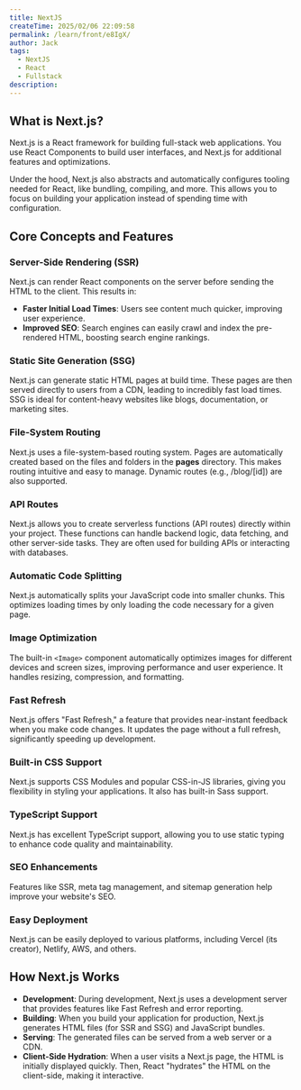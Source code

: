 ```yaml
---
title: NextJS
createTime: 2025/02/06 22:09:58
permalink: /learn/front/e8IgX/
author: Jack
tags:
  - NextJS
  - React
  - Fullstack
description: 
---
```


## What is Next.js?

Next.js is a React framework for building full-stack web applications. You use React Components to build user interfaces, and Next.js for additional features and optimizations.

Under the hood, Next.js also abstracts and automatically configures tooling needed for React, like bundling, compiling, and more. This allows you to focus on building your application instead of spending time with configuration.

## Core Concepts and Features

### Server-Side Rendering (SSR)

Next.js can render React components on the server before sending the HTML to the client. This results in:

- **Faster Initial Load Times**: Users see content much quicker, improving user experience.
- **Improved SEO**: Search engines can easily crawl and index the pre-rendered HTML, boosting search engine rankings.

### Static Site Generation (SSG)

Next.js can generate static HTML pages at build time. These pages are then served directly to users from a CDN, leading to incredibly fast load times. SSG is ideal for content-heavy websites like blogs, documentation, or marketing sites. 

### File-System Routing

Next.js uses a file-system-based routing system. Pages are automatically created based on the files and folders in the **pages** directory. This makes routing intuitive and easy to manage.  Dynamic routes (e.g., /blog/[id]) are also supported.

### API Routes

Next.js allows you to create serverless functions (API routes) directly within your project. These functions can handle backend logic, data fetching, and other server-side tasks. They are often used for building APIs or interacting with databases.

### Automatic Code Splitting

Next.js automatically splits your JavaScript code into smaller chunks. This optimizes loading times by only loading the code necessary for a given page.

### Image Optimization

The built-in `<Image>` component automatically optimizes images for different devices and screen sizes, improving performance and user experience.  It handles resizing, compression, and formatting.

### Fast Refresh

Next.js offers "Fast Refresh," a feature that provides near-instant feedback when you make code changes. It updates the page without a full refresh, significantly speeding up development.   

### Built-in CSS Support

Next.js supports CSS Modules and popular CSS-in-JS libraries, giving you flexibility in styling your applications. It also has built-in Sass support. 

### TypeScript Support

Next.js has excellent TypeScript support, allowing you to use static typing to enhance code quality and maintainability.

### SEO Enhancements

Features like SSR, meta tag management, and sitemap generation help improve your website's SEO.

### Easy Deployment

Next.js can be easily deployed to various platforms, including Vercel (its creator), Netlify, AWS, and others.

## How Next.js Works 

- **Development**: During development, Next.js uses a development server that provides features like Fast Refresh and error reporting.
- **Building**: When you build your application for production, Next.js generates HTML files (for SSR and SSG) and JavaScript bundles.
- **Serving**:  The generated files can be served from a web server or a CDN.
- **Client-Side Hydration**: When a user visits a Next.js page, the HTML is initially displayed quickly. Then, React "hydrates" the HTML on the client-side, making it interactive.

   